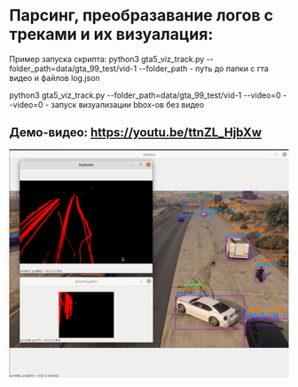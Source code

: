 # Парсинг, преобразавание логов с треками и их визуалация:
Пример запуска скрипта: python3 gta5_viz_track.py --folder_path=data/gta_99_test/vid-1 
--folder_path - путь до папки с гта видео и файлов log.json

python3 gta5_viz_track.py --folder_path=data/gta_99_test/vid-1 --video=0
--video=0 - запуск визуализации bbox-ов без видео

## Демо-видео: https://youtu.be/ttnZL_HjbXw
<p align="left">
  <img src="Screenshot from 2021-01-11 17-53-40.png" width="800">
</p>
